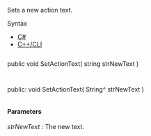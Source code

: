 Sets a new action text.

Syntax

* [C#](#i-syntax-CS)
* [C++/CLI](#i-syntax-CPP2005)

```
```
public void SetActionText( 
   string strNewText
)
```
```

```
```
public:
void SetActionText( 
   String^ strNewText
)
```
```

#### Parameters

*strNewText*
:   The new text.

